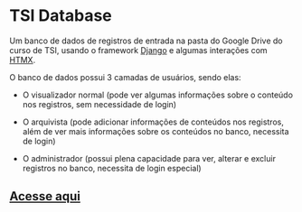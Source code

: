 # TSI Database


Um banco de dados de registros de entrada na pasta do Google Drive do curso de TSI, usando o framework [Django](https://djangoproject.com) e algumas interações com [HTMX](https://htmx.org).

O banco de dados possui 3 camadas de usuários, sendo elas:

- O visualizador normal (pode ver algumas informações sobre o conteúdo nos registros, sem necessidade de login)

- O arquivista (pode adicionar informações de conteúdos nos registros, além de ver mais informações sobre os conteúdos no banco, necessita de login)

- O administrador (possui plena capacidade para ver, alterar e excluir registros no banco, necessita de login especial)

## [Acesse aqui](https://github.com)